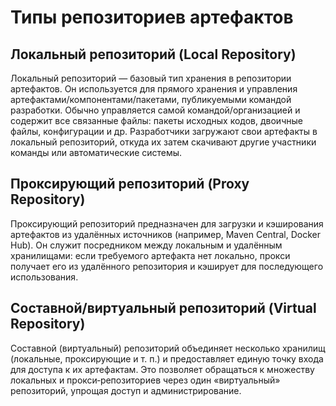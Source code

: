 # Типы репозиториев артефактов

## Локальный репозиторий (Local Repository)
Локальный репозиторий — базовый тип хранения в репозитории артефактов. Он используется для прямого хранения и управления артефактами/компонентами/пакетами, публикуемыми командой разработки. Обычно управляется самой командой/организацией и содержит все связанные файлы: пакеты исходных кодов, двоичные файлы, конфигурации и др. Разработчики загружают свои артефакты в локальный репозиторий, откуда их затем скачивают другие участники команды или автоматические системы.

## Проксирующий репозиторий (Proxy Repository)
Проксирующий репозиторий предназначен для загрузки и кэширования артефактов из удалённых источников (например, Maven Central, Docker Hub). Он служит посредником между локальным и удалённым хранилищами: если требуемого артефакта нет локально, прокси получает его из удалённого репозитория и кэширует для последующего использования.

## Составной/виртуальный репозиторий (Virtual Repository)
Составной (виртуальный) репозиторий объединяет несколько хранилищ (локальные, проксирующие и т. п.) и предоставляет единую точку входа для доступа к их артефактам. Это позволяет обращаться к множеству локальных и прокси‑репозиториев через один «виртуальный» репозиторий, упрощая доступ и администрирование.
